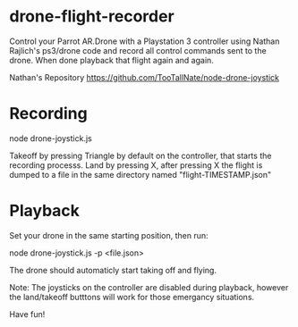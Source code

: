 drone-flight-recorder
===================

Control your Parrot AR.Drone with a Playstation 3 controller using Nathan Rajlich's ps3/drone code and record all control commands sent to the drone. When done playback that flight again and again.

Nathan's Repository
https://github.com/TooTallNate/node-drone-joystick

Recording
===================

node drone-joystick.js

Takeoff by pressing Triangle by default on the controller, that starts the recording processs.
Land by pressing X, after pressing X the flight is dumped to a file in the same directory named "flight-TIMESTAMP.json"

Playback
===================

Set your drone in the same starting position, then run: 

node drone-joystick.js -p <file.json>

The drone should automaticly start taking off and flying.

Note: The joysticks on the controller are disabled during playback, however the land/takeoff butttons will work for those emergancy situations.

Have fun!
